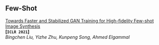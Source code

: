 

## Few-Shot

[Towards Faster and Stabilized GAN Training for High-fidelity Few-shot Image Synthesis](https://arxiv.org/pdf/2101.04775.pdf)  
**[`ICLR 2021`]**  
*Bingchen Liu, Yizhe Zhu, Kunpeng Song, Ahmed Elgammal*




